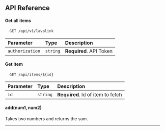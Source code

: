 ## API Reference

#### Get all items

```http
  GET /api/v1/lavalink
```

| Parameter | Type     | Description                |
| :-------- | :------- | :------------------------- |
| `authorization` | `string` | **Required**. API Token |

#### Get item

```http
  GET /api/items/${id}
```

| Parameter | Type     | Description                       |
| :-------- | :------- | :-------------------------------- |
| `id`      | `string` | **Required**. Id of item to fetch |

#### add(num1, num2)

Takes two numbers and returns the sum.

****
